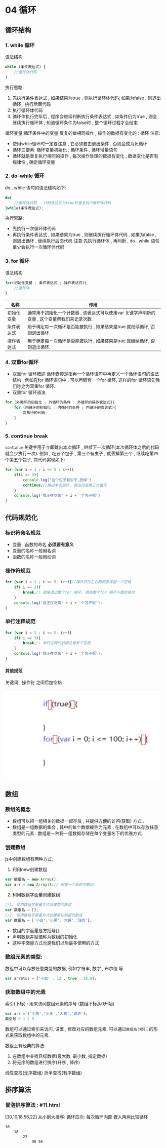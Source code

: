 # 04 循环
## 循环结构
### 1. while 循环
语法结构
```JavaScript
while (条件表达式) {
    //循环体代码
}
```
执行思路:
1. 先执行条件表达式 , 如果结果为true , 则执行循环体代码; 如果为false , 则退出循环 , 执行后面代码
2. 执行循环体代码
3. 循环体执行完毕后 , 程序会继续判断执行条件表达式 , 如条件仍为true , 则会继续执行循环体 , 知道循环条件为false时 , 整个循环过程才会结束

循环变量:循环条件中的变量
反复的做相同操作 , 操作的数据有变化的 : 循环
注意:
- 使用while循环时一定要注意 , 它必须要由退出条件 , 否则会成为死循环
- 循环三要素: 循环变量初始化 , 循环条件 , 循环增量语句
- 循环就是重复执行相同的操作 , 每次操作处理的数据有变化 , 数据变化是否有规律性 , 确定循环变量

### 2. do-while 循环
do...while 语句的语法结构如下:
```JavaScript
do{
    //循环体代码 - 代码表达式为true时重复执行循环体代码
}while(条件表达式);
```
执行思路:
- 先执行一次循环体代码
- 再执行条件表达式 , 如果结果为true , 则继续执行循环体代码 , 如果为false , 则退出循环 , 继续执行后面代码
注意:先执行循环体 , 再判断 , do...while 语句至少会执行一次循环体代码

### 3. for 循环
语法结构
```JavaScript
for(初始化变量 ; 条件表达式 ; 操作表达式){
    //循环体
}
```
|名称|作用|
|-|-|
|初始化变量|通常用于初始化一个计数器 , 该表达式可以使用var 关键字声明新的变量 , 这个变量帮我们来记录次数.|
|条件表达式|用于确定每一次循环是否能被执行 , 如果结果是true 就继续循环, 否则退出循环.|
|操作表达式|用于确定每一次循环是否能被执行 , 如果结果是true 就继续循环, 否则退出循环.|

### 4. 双重for循环
- 双重for 循环概述
循环嵌套是指再一个循环语句中再定义一个循环语句的语法结构 , 例如在for 循环语句中 , 可以再嵌套一个for 循环, 这样的for 循环语句我们称之为双重for 循环. 
- 双重for 循环语法
``` JavaScript
for (外循环的初始化 ; 外循环的条件 ; 外循环的操作表达式){
    for (内循环的初始化 ; 内循环的条件 ; 内循环的表达式){
        需执行的代码;
    }
}
```

### 5. continue break
`continue` 关键字用于立即跳出本次循环 , 继续下一次循环(本次循环体之后的代码就会少执行一次).
例如 , 吃五个包子 , 第三个有虫子 , 就丢掉第三个 , 继续吃第四个第五个包子, 其代码实现如下:
``` JavaScript
for (var i = 1 ; i <= 5 ; i++){
    if(i == 3){
        console.log('这个包子有虫子,扔掉')
        continue;//跳出本次循环, 跳出的是第三次循环
    }
    console.log('我正在吃第' + i + '个包子呢')
}
```

## 代码规范化
### 标识符命名规范
- 变量 , 函数的命名 **必须要有意义**
- 变量的名称一般用名词
- 函数的名称一般用动词
### 操作符规范
``` JavaScript
for (var i = 1 ; i <= 5; i++){//操作符的左右两侧各保留一个空格
    if( i == 3){
        break;// 直接退出整个for 循环, 跳到整个for 循环下面的语句
    }
    console.log('我正在吃第' + i + '个包子呢');
}
```
### 单行注释规范
``` JavaScript
for (var i = 1 ; i <= 5; i++){
    if( i == 3){
        break;// 单行注释的前面注意有个空格
    }
    console.log('我正在吃第' + i + '个包子呢');
}
```
#### 其他规范
关键词 , 操作符 之间后加空格

![](../img/%E5%85%B6%E4%BB%96%E4%BB%A3%E7%A0%81%E8%A7%84%E8%8C%83.png)

## 数组
### 数组的概念
- 数组可以把一组相关的数据一起存放 , 并提供方便的访问(获取) 方式 .
- 数组是一组数据的集合 , 其中的每个数据被称为元素 , 在数组中可以存放任意类型的元素 . 数组是一种将一组数据存储在单个变量名下的优雅方式.
### 创建数组
js中创建数组有两种方式;
1. 利用new创建数组
```JavaScript
var 数组名 = new Array();
var arr = new Array();// 创建一个新的空数组
```
2. 利用数组字面量创建数组
``` JavaScript
//1. 使用数组字面量方式创建空的数组
var 数组名 = [];
//2. 使用数组字面量方式创建带初始值的数组
var 数组名 = ['小白','小黑','大黄','瑞奇'];
```
- 数组的字面量是方括号[]
- 声明数组并赋值称为数组的初始化
- 这种字面量方式也是我们以后最多使用的方式

### 数组元素的类型:
数组中可以存放任意类型的数据, 例如字符串, 数字 , 布尔值 等
```JavaScript
var arrStus = ['小白' , 12 , true , 28.9];
```
### 获取数组中的元素
索引(下标) : 用来访问数组元素的序号 (数组下标从0开始).
``` JavaScript
var arr = ['小白','小黑','大黄','瑞奇'];
索引号 0 1 2 3
```
数组可以通过索引来访问, 设置 , 修改对应的数组元素, 可以通过`数组名[索引]`的形式来获取数组中的元素.

数组上有经典的算法:
1. 在数组中查找目标数据(最大数, 最小数, 指定数据)
2. 将无序的数组进行排序(升序 , 降序)

线性查找(无序数组)
折半查找(有序数组)

## 排序算法
### 冒泡排序算法 : #11.html
[30,10,18,56,22] 
从小到大排序:
循环四次: 每次循环内部 嵌入两两比较循环
```
10
    18 
        22
            30 56
```

